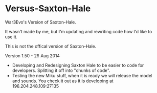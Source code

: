 Versus-Saxton-Hale
==================

War3Evo's Version of Saxton-Hale.

It wasn't made by me, but I'm updating and rewriting code how I'd like to use it.

This is not the offical version of Saxton-Hale.


Version 1.50 - 29 Aug 2014

* Developing and Redesigning Saxton Hale to be easier to code for developers.   Splitting it off into "chunks of code".
* Testing the new Miku stuff, when it is ready we will release the model and sounds.   You check it out as it is developing at 198.204.248.109:27135
